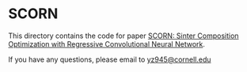 # SCORN

This directory contains the code for paper [SCORN: Sinter Composition Optimization with Regressive Convolutional Neural Network](https://www.mdpi.com/2076-2615/6).


If you have any questions, please email to yz945@cornell.edu
